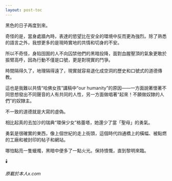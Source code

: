 ```yaml
---
layout: post-toc
---
```


黑色的日子再度到來。

奇怪的是，當身處牆內時，表達的慾望比在安全的環境中反而更為強烈。除了熟悉的語言之外，我想更多的是現時實地的共情和切身的不安。

所以不奇怪，身陷囹圄的人不向囚禁他們的黑暗投降，面對血腥壓頂的氣象更敢於振臂高呼，因為行動不僅是口號，更是對現實的鬥爭。

時間隔得久了，地理隔得遠了，現實就容易退化成空洞的歷史和口號式的道德傳教。

這也是我難以共情“哈佛女孩”講稿中“our humanity”的原因——一方面說著懷著不同思想發出不同聲音的人有共同的人性，另一方面做唱著“起來！不願做奴隸的人們”的奴隸主。

不一致的道德就是大寫的虛偽。

相比起真的去加沙的瑞典“環保少女”格蕾塔，她還少了當「聖母」的勇氣。

勇氣是很確實的東西，像上個世紀的走上街頭，這個時代四通橋上的橫幅、被點燃的工廠和被封印的帖子和網站。

哪怕點亮一隻蠟燭，黑暗中便多了一點火光。保持憤慨，直到黎明來臨。

🕯️

_原載於本人x.com_